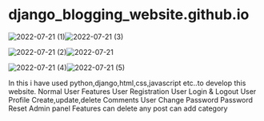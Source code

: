 # django_blogging_website.github.io

![2022-07-21 (1)](https://user-images.githubusercontent.com/67479578/180070977-3ac8b2db-29d9-4f5d-ba91-d8ec6c8611e1.png)![2022-07-21 (3)](https://user-images.githubusercontent.com/67479578/180071291-ce19bd01-3417-45d2-9034-561c0b3ad2d0.png)

![2022-07-21 (2)](https://user-images.githubusercontent.com/67479578/180071039-5e22bd80-63f2-44e9-9f44-8e3413404534.png)![2022-07-21](https://user-images.githubusercontent.com/67479578/180071338-bd09f100-a00f-483c-9dde-d8098b56f90d.png)

![2022-07-21 (4)](https://user-images.githubusercontent.com/67479578/180071397-eb7b01d2-4e50-4b56-b16a-79bbb25c2aa9.png)![2022-07-21 (5)](https://user-images.githubusercontent.com/67479578/180071430-faceb9e1-da98-4d52-81c6-a36062618148.png)


In this i have used python,django,html,css,javascript etc..to develop this website.
Normal User Features
User Registration
User Login & Logout
User Profile
Create,update,delete
Comments
User Change Password
Password Reset
 Admin panel Features
 can delete any post
 can add category
 
